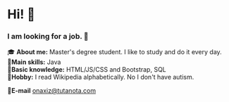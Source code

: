 # Hi! :wave:  
### I am looking for a job. :moyai:  

:mortar_board: **About me:** Master's degree student. I like to study and do it every day.  
:muscle:**Main skills:** Java     
:wrench:**Basic knowledge:** HTML/JS/CSS and Bootstrap, SQL   
:wine_glass:**Hobby:** I read Wikipedia alphabetically. No I don't have autism.    


:email:**E-mail** onaxiz@tutanota.com  
